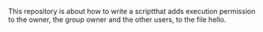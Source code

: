 This repository is about how to write a scriptthat adds execution permission to the owner, the group owner and the other users, to the file hello.
